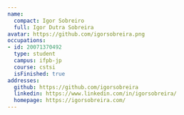```yaml
---
name:
  compact: Igor Sobreiro
  full: Igor Dutra Sobreira
avatar: https://github.com/igorsobreira.png
occupations:
- id: 20071370492
  type: student
  campus: ifpb-jp
  course: cstsi
  isFinished: true
addresses:
  github: https://github.com/igorsobreira
  linkedin: https://www.linkedin.com/in/igorsobreira/
  homepage: https://igorsobreira.com/
---
```

